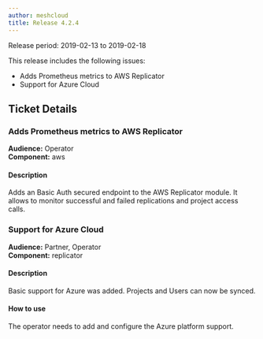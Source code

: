 ```yaml
---
author: meshcloud
title: Release 4.2.4
---
```


Release period: 2019-02-13 to 2019-02-18

This release includes the following issues:
* Adds Prometheus metrics to AWS Replicator
* Support for Azure Cloud
<!--truncate-->

## Ticket Details
### Adds Prometheus metrics to AWS Replicator
**Audience:** Operator<br>**Component:** aws


#### Description
Adds an Basic Auth secured endpoint to the AWS Replicator module. It allows to monitor successful and failed replications and project access calls.

### Support for Azure Cloud
**Audience:** Partner, Operator<br>**Component:** replicator


#### Description
Basic support for Azure was added. Projects and Users can now be synced.

#### How to use
The operator needs to add and configure the Azure platform support.

